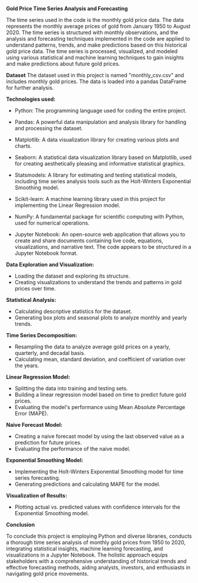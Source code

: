 **Gold Price Time Series Analysis and Forecasting**


The time series used in the code is the monthly gold price data. The data represents the monthly average prices of gold from January 1950 to August 2020. The time series is structured with monthly observations, and the analysis and forecasting techniques implemented in the code are applied to understand patterns, trends, and make predictions based on this historical gold price data. The time series is processed, visualized, and modeled using various statistical and machine learning techniques to gain insights and make predictions about future gold prices.


**Dataset**
The dataset used in this project is named "monthly_csv.csv" and includes monthly gold prices. The data is loaded into a pandas DataFrame for further analysis.

**Technologies used:**

- Python: The programming language used for coding the entire project.

- Pandas: A powerful data manipulation and analysis library for handling and processing the dataset.

- Matplotlib: A data visualization library for creating various plots and charts.

- Seaborn: A statistical data visualization library based on Matplotlib, used for creating aesthetically pleasing and informative statistical graphics.

- Statsmodels: A library for estimating and testing statistical models, including time series analysis tools such as the Holt-Winters Exponential Smoothing model.

- Scikit-learn: A machine learning library used in this project for implementing the Linear Regression model.

- NumPy: A fundamental package for scientific computing with Python, used for numerical operations.

- Jupyter Notebook: An open-source web application that allows you to create and share documents containing live code, equations, visualizations, and narrative text. The code appears to be structured in a Jupyter Notebook format.

**Data Exploration and Visualization:**

- Loading the dataset and exploring its structure.
- Creating visualizations to understand the trends and patterns in gold prices over time.


**Statistical Analysis:**

- Calculating descriptive statistics for the dataset.
- Generating box plots and seasonal plots to analyze monthly and yearly trends.

**Time Series Decomposition:**

- Resampling the data to analyze average gold prices on a yearly, quarterly, and decadal basis.
- Calculating mean, standard deviation, and coefficient of variation over the years.

**Linear Regression Model:**

- Splitting the data into training and testing sets.
- Building a linear regression model based on time to predict future gold prices.
- Evaluating the model's performance using Mean Absolute Percentage Error (MAPE).

**Naive Forecast Model:**

- Creating a naive forecast model by using the last observed value as a prediction for future prices.
- Evaluating the performance of the naive model.

**Exponential Smoothing Model:**

- Implementing the Holt-Winters Exponential Smoothing model for time series forecasting.
- Generating predictions and calculating MAPE for the model.

**Visualization of Results:**

- Plotting actual vs. predicted values with confidence intervals for the Exponential Smoothing model.


**Conclusion**

To conclude this project is employing Python and diverse libraries, conducts a thorough time series analysis of monthly gold prices from 1950 to 2020, integrating statistical insights, machine learning forecasting, and visualizations in a Jupyter Notebook. The holistic approach equips stakeholders with a comprehensive understanding of historical trends and effective forecasting methods, aiding analysts, investors, and enthusiasts in navigating gold price movements.
